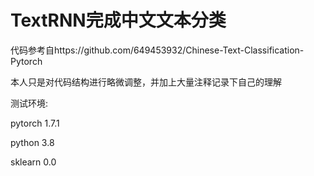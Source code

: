 # TextRNN完成中文文本分类
代码参考自https://github.com/649453932/Chinese-Text-Classification-Pytorch

本人只是对代码结构进行略微调整，并加上大量注释记录下自己的理解

测试环境:

pytorch 1.7.1

python 3.8

sklearn 0.0